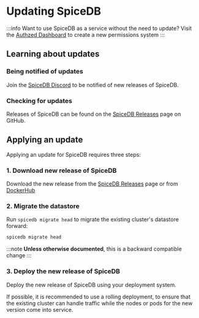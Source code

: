 # Updating SpiceDB

:::info
Want to use SpiceDB as a service without the need to update? Visit the [Authzed Dashboard] to create a new permissions system
:::

[Authzed Dashboard]: https://app.authzed.com

## Learning about updates

### Being notified of updates

Join the [SpiceDB Discord] to be notified of new releases of SpiceDB.

[SpiceDB Discord]: https://authzed.com/discord

### Checking for updates

Releases of SpiceDB can be found on the [SpiceDB Releases] page on GitHub.

[SpiceDB Releases]: https://github.com/authzed/spicedb/releases

## Applying an update

Applying an update for SpiceDB requires three steps:

### 1. Download new release of SpiceDB

Download the new release from the [SpiceDB Releases] page or from [DockerHub]

[DockerHub]: https://hub.docker.com/r/authzed/spicedb

### 2. Migrate the datastore

Run `spicedb migrate head` to migrate the existing cluster's datastore forward:

```sh
spicedb migrate head
```

:::note
**Unless otherwise documented**, this is a backward compatible change
:::

### 3. Deploy the new release of SpiceDB

Deploy the new release of SpiceDB using your deployment system.

If possible, it is recommended to use a rolling deployment, to ensure that the existing cluster can handle traffic while the nodes or pods for the new version come into service.
